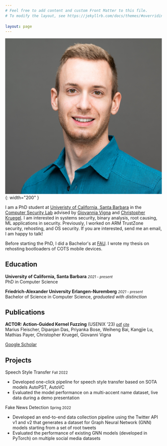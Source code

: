 ```yaml
---
# Feel free to add content and custom Front Matter to this file.
# To modify the layout, see https://jekyllrb.com/docs/themes/#overriding-theme-defaults

layout: page
---
```


![Picture](assets/logo.jpeg){: width="200" }

I am a PhD student at [Univeristy of California, Santa Barbara](https://www.ucsb.edu/) in the [Computer Security Lab](https://seclab.cs.ucsb.edu/) advised by [Giovannia Vigna](https://sites.cs.ucsb.edu/~vigna/) and [Christopher Kruegel](https://sites.cs.ucsb.edu/~chris/).
I am interested in systems security, binary analysis, root causing, ML applications in security.
Previously, I worked on ARM TrustZone security, rehosting, and OS security.
If you are interested, send me an email, I am happy to talk!

Before starting the PhD, I did a Bachelor's at [FAU](https://www.fau.eu/).
I wrote my thesis on rehosting bootloaders of COTS mobile devices.

## Education
**University of California, Santa Barbara** <small>*2021 - present*</small> \
PhD in Computer Science

**Friedrich-Alexander University Erlangen-Nuremberg** <small>*2021 - present*</small> \
Bachelor of Science in Computer Science, *graduated with distinction*

## Publications

**ACTOR: Action-Guided Kernel Fuzzing** (USENIX '23) <small> [pdf](docs/pubs/sec23_actor.pdf) [cite](docs/bibs/sec23_actor.bib) </small> \
Marius Fleischer, Dipanjan Das, Priyanka Bose, Weiheng Bai, Kangjie Lu, Mathias Payer, Christopher Kruegel, Giovanni Vigna

[Google Scholar](https://scholar.google.com/citations?hl=en&user=IfSpprgAAAAJ)

## Projects

Speech Style Transfer <small>Fall 2022</small>
* Developed one-click pipeline for speech style transfer based on SOTA models AutoPST, AutoVC
* Evaluated the model performance on a multi-accent name dataset, live data during a demo presentation

Fake News Detection <small>Spring 2022</small>
* Developed an end-to-end data collection pipeline using the Twitter API v1 and v2 that generates a dataset for Graph Neural Network (GNN) models starting from a set of root tweets
* Evaluated the performance of existing GNN models (developed in PyTorch) on multiple social media datasets
